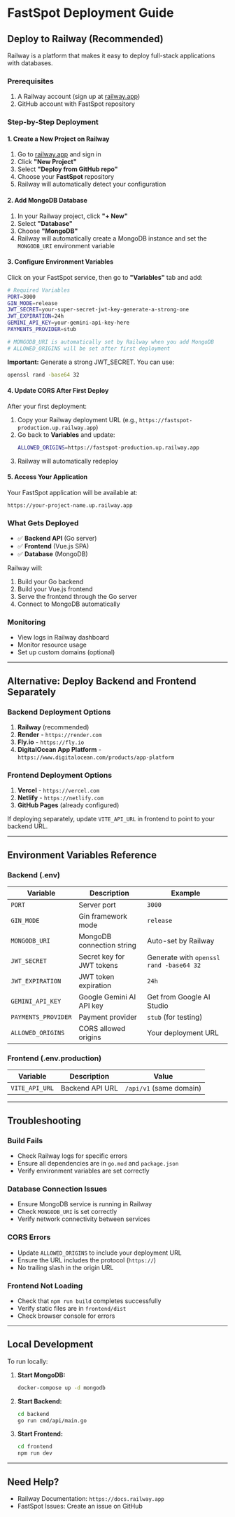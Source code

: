 # FastSpot Deployment Guide

## Deploy to Railway (Recommended)

Railway is a platform that makes it easy to deploy full-stack applications with databases.

### Prerequisites

1. A Railway account (sign up at [railway.app](https://railway.app))
2. GitHub account with FastSpot repository

### Step-by-Step Deployment

#### 1. Create a New Project on Railway

1. Go to [railway.app](https://railway.app) and sign in
2. Click **"New Project"**
3. Select **"Deploy from GitHub repo"**
4. Choose your **FastSpot** repository
5. Railway will automatically detect your configuration

#### 2. Add MongoDB Database

1. In your Railway project, click **"+ New"**
2. Select **"Database"**
3. Choose **"MongoDB"**
4. Railway will automatically create a MongoDB instance and set the `MONGODB_URI` environment variable

#### 3. Configure Environment Variables

Click on your FastSpot service, then go to **"Variables"** tab and add:

```bash
# Required Variables
PORT=3000
GIN_MODE=release
JWT_SECRET=your-super-secret-jwt-key-generate-a-strong-one
JWT_EXPIRATION=24h
GEMINI_API_KEY=your-gemini-api-key-here
PAYMENTS_PROVIDER=stub

# MONGODB_URI is automatically set by Railway when you add MongoDB
# ALLOWED_ORIGINS will be set after first deployment
```

**Important:** Generate a strong JWT_SECRET. You can use:
```bash
openssl rand -base64 32
```

#### 4. Update CORS After First Deploy

After your first deployment:

1. Copy your Railway deployment URL (e.g., `https://fastspot-production.up.railway.app`)
2. Go back to **Variables** and update:
   ```bash
   ALLOWED_ORIGINS=https://fastspot-production.up.railway.app
   ```
3. Railway will automatically redeploy

#### 5. Access Your Application

Your FastSpot application will be available at:
```
https://your-project-name.up.railway.app
```

### What Gets Deployed

- ✅ **Backend API** (Go server)
- ✅ **Frontend** (Vue.js SPA)
- ✅ **Database** (MongoDB)

Railway will:
1. Build your Go backend
2. Build your Vue.js frontend
3. Serve the frontend through the Go server
4. Connect to MongoDB automatically

### Monitoring

- View logs in Railway dashboard
- Monitor resource usage
- Set up custom domains (optional)

---

## Alternative: Deploy Backend and Frontend Separately

### Backend Deployment Options

1. **Railway** (recommended)
2. **Render** - `https://render.com`
3. **Fly.io** - `https://fly.io`
4. **DigitalOcean App Platform** - `https://www.digitalocean.com/products/app-platform`

### Frontend Deployment Options

1. **Vercel** - `https://vercel.com`
2. **Netlify** - `https://netlify.com`
3. **GitHub Pages** (already configured)

If deploying separately, update `VITE_API_URL` in frontend to point to your backend URL.

---

## Environment Variables Reference

### Backend (.env)

| Variable | Description | Example |
|----------|-------------|---------|
| `PORT` | Server port | `3000` |
| `GIN_MODE` | Gin framework mode | `release` |
| `MONGODB_URI` | MongoDB connection string | Auto-set by Railway |
| `JWT_SECRET` | Secret key for JWT tokens | Generate with `openssl rand -base64 32` |
| `JWT_EXPIRATION` | JWT token expiration | `24h` |
| `GEMINI_API_KEY` | Google Gemini AI API key | Get from Google AI Studio |
| `PAYMENTS_PROVIDER` | Payment provider | `stub` (for testing) |
| `ALLOWED_ORIGINS` | CORS allowed origins | Your deployment URL |

### Frontend (.env.production)

| Variable | Description | Value |
|----------|-------------|-------|
| `VITE_API_URL` | Backend API URL | `/api/v1` (same domain) |

---

## Troubleshooting

### Build Fails

- Check Railway logs for specific errors
- Ensure all dependencies are in `go.mod` and `package.json`
- Verify environment variables are set correctly

### Database Connection Issues

- Ensure MongoDB service is running in Railway
- Check `MONGODB_URI` is set correctly
- Verify network connectivity between services

### CORS Errors

- Update `ALLOWED_ORIGINS` to include your deployment URL
- Ensure the URL includes the protocol (`https://`)
- No trailing slash in the origin URL

### Frontend Not Loading

- Check that `npm run build` completes successfully
- Verify static files are in `frontend/dist`
- Check browser console for errors

---

## Local Development

To run locally:

1. **Start MongoDB:**
   ```bash
   docker-compose up -d mongodb
   ```

2. **Start Backend:**
   ```bash
   cd backend
   go run cmd/api/main.go
   ```

3. **Start Frontend:**
   ```bash
   cd frontend
   npm run dev
   ```

---

## Need Help?

- Railway Documentation: `https://docs.railway.app`
- FastSpot Issues: Create an issue on GitHub
